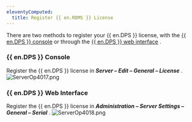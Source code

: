 ```yaml
---
eleventyComputed:
  title: Register {{ en.RDMS }} License
---
```

There are two methods to register your {{ en.DPS }} license, with the [{{ en.DPS }} console](#devolutions-server-console) or through the [{{ en.DPS }} web interface](#devolutions-server-web-interface) . 

### {{ en.DPS }} Console 
Register the {{ en.DPS }} license in ***Server – Edit – General – License*** . 
![ServerOp4017.png](/img/en/server/ServerOp4017.png) 

### {{ en.DPS }} Web Interface 
Register the {{ en.DPS }} license in ***Administration – Server Settings – General – Serial*** . 
![ServerOp4018.png](/img/en/server/ServerOp4018.png) 

